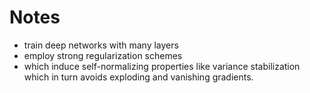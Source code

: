 
# Notes
- train deep networks with many layers
-  employ strong regularization schemes
-  which induce self-normalizing properties like variance stabilization which in turn avoids exploding and vanishing gradients. 